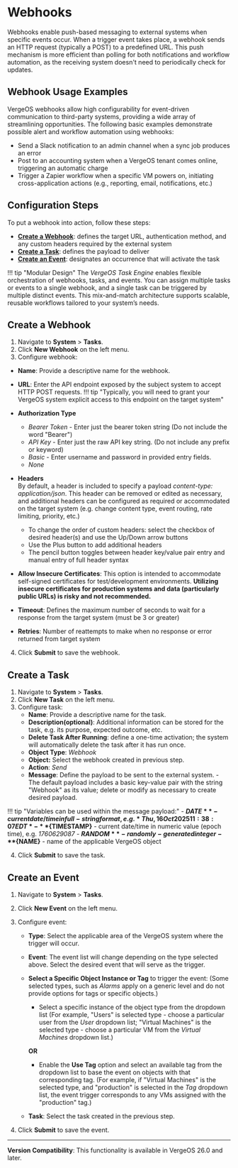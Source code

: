 # Webhooks

Webhooks enable push-based messaging to external systems when specific events occur. When a trigger event takes place, a webhook sends an HTTP request (typically a POST) to a predefined URL. This push mechanism is more efficient than polling for both notifications and workflow automation, as the receiving system doesn't need to periodically check for updates.

## Webhook Usage Examples

VergeOS webhooks allow high configurability for event-driven communication to third-party systems, providing a wide array of streamlining opportunities. 
The following basic examples demonstrate possible alert and workflow automation using webhooks: 

- Send a Slack notification to an admin channel when a sync job produces an error
- Post to an accounting system when a VergeOS tenant comes online, triggering an automatic charge
- Trigger a Zapier workflow when a specific VM powers on, initiating cross-application actions (e.g., reporting, email, notifications, etc.)

## Configuration Steps

To put a webhook into action, follow these steps:

* [**Create a Webhook**](#create-a-webhook): defines the target URL, authentication method, and any custom headers required by the external system
* [**Create a Task**](#create-a-task): defines the payload to deliver
* [**Create an Event**](#create-an-event): designates an occurrence that will activate the task

!!! tip "Modular Design"
    The *VergeOS Task Engine* enables flexible orchestration of webhooks, tasks, and events. You can assign multiple tasks or events to a single webhook, and a single task can be triggered by multiple distinct events. This mix-and-match architecture supports scalable, reusable workflows tailored to your system’s needs.

## Create a Webhook

1. Navigate to **System** > **Tasks**.
2. Click **New Webhook** on the left menu.
3. Configure webhook:  

  * **Name**: Provide a descriptive name for the webhook.
  * **URL**: Enter the API endpoint exposed by the subject system to accept HTTP POST requests.
!!! tip "Typically, you will need to grant your VergeOS system explicit access to this endpoint on the target system" 

  * **Authorization Type**
      - *Bearer Token* - Enter just the bearer token string (Do not include the word "Bearer")
      - *API Key* - Enter just the raw API key string. (Do not include any prefix or keyword)
      - *Basic* - Enter username and password in provided entry fields.
      - *None*

  * **Headers**   
By default, a header is included to specify a payload *content-type: application/json*. This header can be removed or edited as necessary, and additional headers can be configured as required or accommodated on the target system (e.g. change content type, event routing, rate limiting, priority, etc.)
      - To change the order of custom headers: select the checkbox of desired header(s) and use the Up/Down arrow buttons
      - Use the Plus button to add additional headers
      - The pencil button toggles between header key/value pair entry and manual entry of full header syntax
  * **Allow Insecure Certificates**: This option is intended to accommodate self-signed certificates for test/development environments.  **Utilizing insecure certificates for production systems and data (particularly public URLs) is risky and not recommended.**  

  * **Timeout**: Defines the maximum number of seconds to wait for a response from the target system (must be 3 or greater)
  * **Retries**: Number of reattempts to make when no response or error returned from target system

4. Click **Submit** to save the webhook.

## Create a Task 

1. Navigate to **System** > **Tasks**.
2. Click **New Task** on the left menu.
3. Configure task:
    * **Name**: Provide a descriptive name for the task.
    * **Description(optional)**: Additional information can be stored for the task, e.g. its purpose, expected outcome, etc.  
    * **Delete Task After Running**: define a one-time activation; the system will automatically delete the task after it has run once. 
    * **Object Type**: *Webhook*
    * **Object:** Select the webhook created in previous step.
    * **Action**: *Send*
    * **Message**: Define the payload to be sent to the external system.  - The default payload includes a basic key-value pair with the string "Webhook" as its value; delete or modify as necessary to create desired payload.

!!! tip "Variables can be used within the message payload:"
    - **${DATE}** - current date/time in full-string format, e.g. *Thu, 16 Oct 2025 11:38:07 EDT*
    - **${TIMESTAMP}** - current date/time in numeric value (epoch time), e.g. *1760629087* 
    - **${RANDOM}** - randomly-generated integer
    - **${NAME}** - name of the applicable VergeOS object
  
4. Click **Submit** to save the task.

## Create an Event

1. Navigate to **System** > **Tasks**.
2. Click **New Event** on the left menu.
3. Configure event:
    * **Type**: Select the applicable area of the VergeOS system where the trigger will occur. 
    * **Event**: The event list will change depending on the type selected above.  Select the desired event that will serve as the trigger.
    * **Select a Specific Object Instance or Tag** to trigger the event: (Some selected types, such as *Alarms* apply on a generic level and do not provide options for tags or specific objects.)
        - Select a specific instance of the object type from the dropdown list (For example, "Users" is selected type - choose a particular user from the *User* dropdown list; "Virtual Machines" is the selected type - choose a particular VM from the *Virtual Machines* dropdown list.)  
        
        **OR**

        - Enable the **Use Tag** option and select an available tag from the dropdown list to base the event on objects with that corresponding tag.  (For example, if "Virtual Machines" is the selected type, and "production" is selected in the *Tag* dropdown list, the event trigger corresponds to any VMs assigned with the "production" tag.)    
        
    * **Task**: Select the task created in the previous step.
  
4. Click **Submit** to save the event. 

---

**Version Compatibility**: This functionality is available in VergeOS 26.0 and later.
